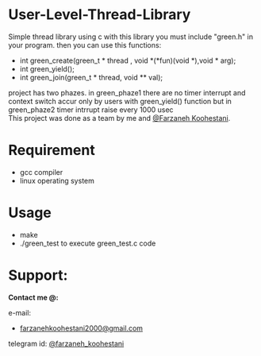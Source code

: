 # User-Level-Thread-Library
Simple thread library using c
with this library you must include "green.h" in your program. then you can use this functions:
* int green_create(green_t * thread , void *(*fun)(void *),void * arg);
* int green_yield();
* int green_join(green_t * thread, void ** val);   
 
project has two phazes. in green_phaze1 there are no timer interrupt and context switch accur only by users with green_yield() function but in green_phaze2 timer intrrupt raise every 1000 usec  
This project was done as a team by me and [@Farzaneh Koohestani](https://github.com/fark00).  
# Requirement  
* gcc compiler
* linux operating system 
# Usage
* make 
* ./green_test to execute green_test.c code
# Support:

**Contact me @:**

e-mail: 

* farzanehkoohestani2000@gmail.com

telegram id: [@farzaneh_koohestani](https://t.me.farzaneh_koohestani)



